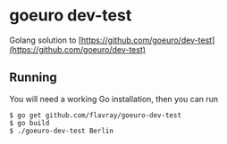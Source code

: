 # goeuro dev-test

Golang solution to [https://github.com/goeuro/dev-test](https://github.com/goeuro/dev-test)

## Running

You will need a working Go installation, then you can run

    $ go get github.com/flavray/goeuro-dev-test
    $ go build
    $ ./goeuro-dev-test Berlin

